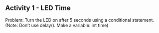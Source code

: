 ## Activity 1 - LED Time

Problem: Turn the LED on after 5 seconds using a conditional statement. (Note: Don’t use delay(). Make a variable: int time)
